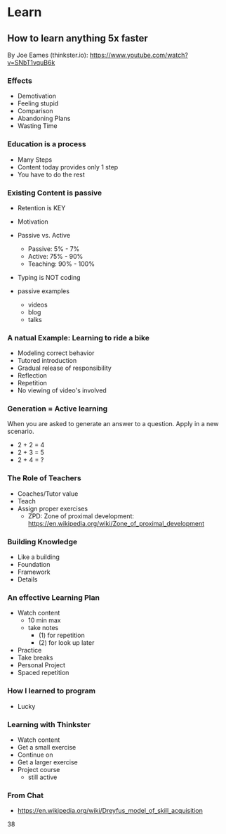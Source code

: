 # Learn

## How to learn anything 5x faster

By Joe Eames (thinkster.io): https://www.youtube.com/watch?v=SNbT1vquB6k

### Effects

- Demotivation
- Feeling stupid
- Comparison
- Abandoning Plans
- Wasting Time

### Education is a process

- Many Steps
- Content today provides only 1 step
- You have to do the rest

### Existing Content is passive

- Retention is KEY
- Motivation
- Passive vs. Active
  - Passive: 5% - 7%
  - Active: 75% - 90%
  - Teaching: 90% - 100%
- Typing is NOT coding

- passive examples
  - videos
  - blog
  - talks

### A natual Example:  Learning to ride a bike

- Modeling correct behavior
- Tutored introduction
- Gradual release of responsibility
- Reflection
- Repetition
- No viewing of video's involved

### Generation = Active learning

When you are asked to generate an answer to a question. Apply in a new scenario.

- 2 + 2 = 4
- 2 + 3 = 5
- 2 + 4 = ?

### The Role of Teachers

- Coaches/Tutor value
- Teach
- Assign proper exercises
  - ZPD: Zone of proximal development: https://en.wikipedia.org/wiki/Zone_of_proximal_development

### Building Knowledge

- Like a building
- Foundation
- Framework
- Details

### An effective Learning Plan

- Watch content
  - 10 min max
  - take notes
    - (1) for repetition
    - (2) for look up later
- Practice
- Take breaks
- Personal Project
- Spaced repetition

### How I learned to program

- Lucky

### Learning with Thinkster

- Watch content
- Get a small exercise
- Continue on
- Get a larger exercise
- Project course
  - still active

### From Chat

- https://en.wikipedia.org/wiki/Dreyfus_model_of_skill_acquisition

38
